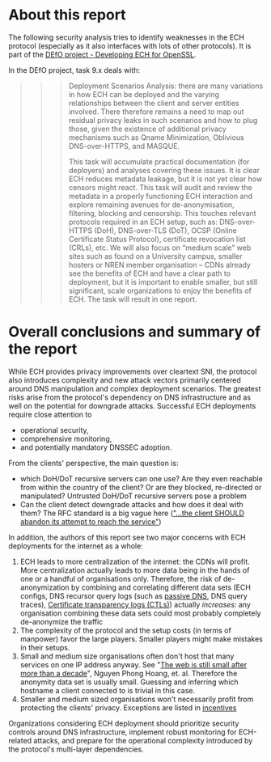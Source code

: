 # About this report

The following security analysis tries to identify weaknesses in the ECH protocol (especially as it also interfaces with lots of other protocols).
It is part of the [DEfO project - Developing ECH for OpenSSL](https://defo.ie/).

In the DEfO project, task 9.x deals with:

>>>  Deployment Scenarios Analysis: there are many variations in how ECH can be deployed and the varying relationships between the client and server entities involved. There therefore remains a need to map out residual privacy leaks in such scenarios and how to plug those, given the existence of additional privacy mechanisms such as Qname Minimization, Oblivious DNS-over-HTTPS, and MASQUE.
>>> 
>>> This task will accumulate practical documentation (for deployers) and analyses covering these issues. It is clear ECH reduces metadata leakage, but it is not yet clear how censors might react. This task will audit and review the metadata in a properly functioning ECH interaction and explore remaining avenues for de-anonymisation, filtering, blocking and censorship. This touches relevant protocols required in an ECH setup, such as: DNS-over-HTTPS (DoH), DNS-over-TLS (DoT), OCSP (Online Certificate Status Protocol), certificate revocation list (CRLs), etc. We will also focus on “medium scale” web sites such as found on a University campus, smaller hosters or NREN member organisation – CDNs already see the benefits of ECH and have a clear path to deployment, but it is important to enable smaller, but still significant, scale organizations to enjoy the benefits of ECH. The task will result in one report.

# Overall conclusions and summary of the report

While ECH provides privacy improvements over cleartext SNI, the protocol also introduces complexity and new attack vectors primarily centered around DNS manipulation and complex deployment scenarios. The greatest risks arise from the protocol's dependency on DNS infrastructure and as well on the potential for downgrade attacks. Successful ECH deployments require close attention to 

- operational security, 
- comprehensive monitoring, 
- and potentially mandatory DNSSEC adoption.

From the clients' perspective, the main question is:

- which DoH/DoT recursive servers can one use? Are they even reachable from within the country of the client? Or are they blocked, re-directed or manipulated? Untrusted DoH/DoT recursive servers pose a problem
- Can the client detect downgrade attacks and how does it deal with them? The RFC standard is a big vague here (["...the client SHOULD abandon its attempt to reach the service"](https://www.rfc-editor.org/rfc/rfc9460.html#name-handling-resolution-failure))

In addition, the authors of this report see two major concerns with ECH deployments for the internet as a whole:

1. ECH leads to more centralization of the internet: the CDNs will profit. More centralization actually leads to more data being in the hands of one or a handful of organisations only. Therefore, the risk of de-anonymization by combining and correlating different data sets (ECH configs, DNS recursor query logs (such as [passive DNS](https://www.ietf.org/archive/id/draft-dulaunoy-dnsop-passive-dns-cof-12.html), DNS query traces), [Certificate transparency logs (CTLs)](https://datatracker.ietf.org/doc/rfc6962/)) actually *increases*: any organisation combining these data sets could most probably completely de-anonymize the traffic
2. The complexity of the protocol and the setup costs (in terms of manpower) favor the large players. Smaller players might make mistakes in their setups. 
3. Small and medium size organisations often don't host that many services on one IP address anyway. See "[The web is still small after more than a decade](https://www.researchgate.net/publication/341627684_The_web_is_still_small_after_more_than_a_decade)", Nguyen Phong Hoang, et. al. Therefore the anonymity data set is usually small. Guessing and inferring which hostname a client connected to is trivial in this case. 
4. Smaller and medium sized organisations won't necessarily profit from protecting the clients' privacy. Exceptions are listed in [incentives](deployment/incentives.md) 

Organizations considering ECH deployment should prioritize security controls around DNS infrastructure, implement robust monitoring for ECH-related attacks, and prepare for the operational complexity introduced by the protocol's multi-layer dependencies.


